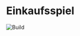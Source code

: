 # Einkaufsspiel

![Build](https://github.com/MCTzOCK/EinkaufsSpiel/workflows/Java%20CI%20with%20Maven/badge.svg)
